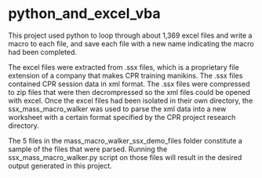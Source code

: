 # python_and_excel_vba
This project used python to loop through about 1,369 excel files and write a macro to each file, and save each file with a new name indicating the macro had been completed.

The excel files were extracted from .ssx files, which is a proprietary file extension of a company that makes CPR training manikins. The .ssx files contained CPR session data in xml format. The .ssx files were compressed to zip files that were then decrompressed so the xml files could be opened with excel. Once the excel files had been isolated in their own directory, the ssx_mass_macro_walker was used to parse the xml data into a new worksheet with a certain format specified by the CPR project research directory.

The 5 files in the mass_macro_walker_ssx_demo_files folder constitute a sample of the files that were parsed. Running the ssx_mass_macro_walker.py script on those files will result in the desired output generated in this project.
